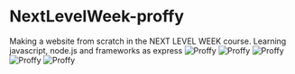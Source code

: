 # NextLevelWeek-proffy
Making a website from scratch in the NEXT LEVEL WEEK course. Learning javascript, node.js and frameworks as express
<img src="https://github.com/FelipePDS/NextLevelWeek-proffy/blob/master/public/images/git-01.JPG" alt="Proffy"/>
<img src="https://github.com/FelipePDS/NextLevelWeek-proffy/blob/master/public/images/git-02.JPG" alt="Proffy"/>
<img src="https://github.com/FelipePDS/NextLevelWeek-proffy/blob/master/public/images/git-03.JPG" alt="Proffy"/>
<img src="https://github.com/FelipePDS/NextLevelWeek-proffy/blob/master/public/images/git-04.JPG" alt="Proffy"/>
<img src="https://github.com/FelipePDS/NextLevelWeek-proffy/blob/master/public/images/git-05.JPG" alt="Proffy"/>
